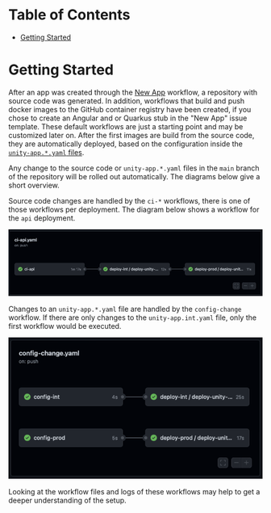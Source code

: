 <!-- mermaid is currently not directly supported, see: https://pages.github.com/versions/ -->
<!-- as workaround use: https://jojozhuang.github.io/tutorial/jekyll-diagram-with-mermaid/-->
<!-- for latest version, check: https://unpkg.com/mermaid-->
<script type="text/javascript" src="https://unpkg.com/mermaid"></script>
<script>$(document).ready(function() { mermaid.initialize({ theme: 'neutral'}); });</script>

# Table of Contents

<!-- START doctoc generated TOC please keep comment here to allow auto update -->
<!-- DON'T EDIT THIS SECTION, INSTEAD RE-RUN doctoc TO UPDATE -->

- [Getting Started](#getting-started)

<!-- END doctoc generated TOC please keep comment here to allow auto update -->

# Getting Started

After an app was created through the [New App][New App] workflow, a repository with source code was generated.
In addition, workflows that build and push docker images to the GitHub container registry have been created, if you
chose to create an Angular and or Quarkus stub in the "New App" issue template.
These default workflows are just a starting point and may be customized later on.
After the first images are build from the source code, they are automatically deployed, based on the configuration
inside the [`unity-app.*.yaml` files](./unity-app-yaml.md).

Any change to the source code or `unity-app.*.yaml` files in the `main` branch of the repository will be rolled out
automatically.
The diagrams below give a short overview.

Source code changes are handled by the `ci-*` workflows, there is one of those workflows per deployment. The diagram
below shows a workflow for the `api` deployment.

![](../assets/ci-api.png)

Changes to an `unity-app.*.yaml` file are handled by the `config-change` workflow. If there are only changes to
the `unity-app.int.yaml` file, only the first workflow would be executed.

![](../assets/config-change.png)

Looking at the workflow files and logs of these workflows may help to get a deeper understanding of the setup.

[New App]: https://atc-github.azure.cloud.bmw/UNITY/unity/issues/new?assignees=&labels=new+app%2C+waiting+for+review&template=new-app.md&title=New+UNITY+App


